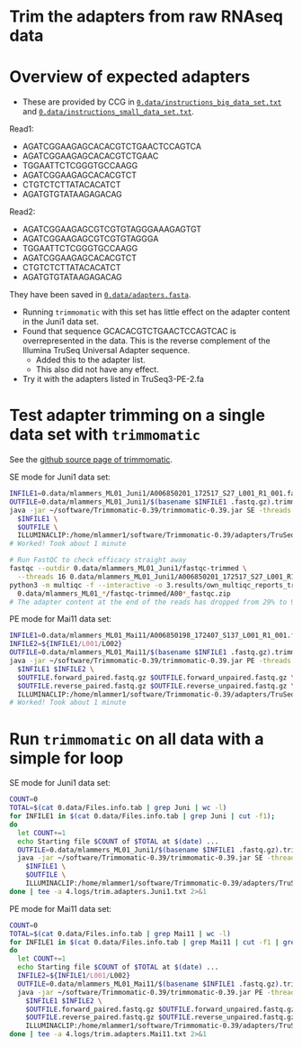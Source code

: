 Trim the adapters from raw RNAseq data
======================================

# Overview of expected adapters

- These are provided by CCG in [`0.data/instructions_big_data_set.txt`](0.data/instructions_big_data_set.txt) and [`0.data/instructions_small_data_set.txt`](0.data/instructions_small_data_set.txt).

Read1:
- AGATCGGAAGAGCACACGTCTGAACTCCAGTCA
- AGATCGGAAGAGCACACGTCTGAAC
- TGGAATTCTCGGGTGCCAAGG
- AGATCGGAAGAGCACACGTCT
- CTGTCTCTTATACACATCT
- AGATGTGTATAAGAGACAG

Read2:
- AGATCGGAAGAGCGTCGTGTAGGGAAAGAGTGT
- AGATCGGAAGAGCGTCGTGTAGGGA
- TGGAATTCTCGGGTGCCAAGG
- AGATCGGAAGAGCACACGTCT
- CTGTCTCTTATACACATCT
- AGATGTGTATAAGAGACAG

They have been saved in [`0.data/adapters.fasta`](0.data/adapters.fasta).

- Running `trimmomatic` with this set has little effect on the adapter content in the Juni1 data set.
- Found that sequence GCACACGTCTGAACTCCAGTCAC is overrepresented in the data. This is the reverse complement of the Illumina TruSeq Universal Adapter sequence.
  - Added this to the adapter list.
  - This also did not have any effect.
- Try it with the adapters listed in TruSeq3-PE-2.fa


# Test adapter trimming on a single data set with `trimmomatic`

See the [github source page of trimmomatic](https://github.com/usadellab/Trimmomatic/).

SE mode for Juni1 data set:
```bash
INFILE1=0.data/mlammers_ML01_Juni1/A006850201_172517_S27_L001_R1_001.fastq.gz
OUTFILE=0.data/mlammers_ML01_Juni1/$(basename $INFILE1 .fastq.gz).trimmed.fastq.gz
java -jar ~/software/Trimmomatic-0.39/trimmomatic-0.39.jar SE -threads 16 -phred33 \
  $INFILE1 \
  $OUTFILE \
  ILLUMINACLIP:/home/mlammer1/software/Trimmomatic-0.39/adapters/TruSeq3-PE-2.fa:2:30:10
# Worked! Took about 1 minute

# Run FastQC to check efficacy straight away
fastqc --outdir 0.data/mlammers_ML01_Juni1/fastqc-trimmed \
  --threads 16 0.data/mlammers_ML01_Juni1/A006850201_172517_S27_L001_R1_001.trimmed.fastq.gz
python3 -m multiqc -f --interactive -o 3.results/own_multiqc_reports_trimmed \
  0.data/mlammers_ML01_*/fastqc-trimmed/A00*_fastqc.zip
# The adapter content at the end of the reads has dropped from 29% to 9.3%. That is good enough. Adapt the scripts accordingly.
```

PE mode for Mai11 data set:
```bash
INFILE1=0.data/mlammers_ML01_Mai11/A006850198_172407_S137_L001_R1_001.fastq.gz
INFILE2=${INFILE1/L001/L002}
OUTFILE=0.data/mlammers_ML01_Mai11/$(basename $INFILE1 .fastq.gz).trimmed
java -jar ~/software/Trimmomatic-0.39/trimmomatic-0.39.jar PE -threads 16 -phred33 \
  $INFILE1 $INFILE2 \
  $OUTFILE.forward_paired.fastq.gz $OUTFILE.forward_unpaired.fastq.gz \
  $OUTFILE.reverse_paired.fastq.gz $OUTFILE.reverse_unpaired.fastq.gz \
  ILLUMINACLIP:/home/mlammer1/software/Trimmomatic-0.39/adapters/TruSeq3-PE-2.fa:2:30:10
# Worked! Took about 1 minute
```

# Run `trimmomatic` on all data with a simple for loop

SE mode for Juni1 data set:
```bash
COUNT=0
TOTAL=$(cat 0.data/Files.info.tab | grep Juni | wc -l)
for INFILE1 in $(cat 0.data/Files.info.tab | grep Juni | cut -f1);
do
  let COUNT+=1
  echo Starting file $COUNT of $TOTAL at $(date) ...
  OUTFILE=0.data/mlammers_ML01_Juni1/$(basename $INFILE1 .fastq.gz).trimmed.fastq.gz
  java -jar ~/software/Trimmomatic-0.39/trimmomatic-0.39.jar SE -threads 16 -phred33 \
    $INFILE1 \
    $OUTFILE \
    ILLUMINACLIP:/home/mlammer1/software/Trimmomatic-0.39/adapters/TruSeq3-PE-2.fa:2:30:10
done | tee -a 4.logs/trim.adapters.Juni1.txt 2>&1
```


PE mode for Mai11 data set:
```bash
COUNT=0
TOTAL=$(cat 0.data/Files.info.tab | grep Mai11 | wc -l)
for INFILE1 in $(cat 0.data/Files.info.tab | grep Mai11 | cut -f1 | grep L001);
do
  let COUNT+=1
  echo Starting file $COUNT of $TOTAL at $(date) ...
  INFILE2=${INFILE1/L001/L002}
  OUTFILE=0.data/mlammers_ML01_Mai11/$(basename $INFILE1 .fastq.gz).trimmed
  java -jar ~/software/Trimmomatic-0.39/trimmomatic-0.39.jar PE -threads 16 -phred33 \
    $INFILE1 $INFILE2 \
    $OUTFILE.forward_paired.fastq.gz $OUTFILE.forward_unpaired.fastq.gz \
    $OUTFILE.reverse_paired.fastq.gz $OUTFILE.reverse_unpaired.fastq.gz \
    ILLUMINACLIP:/home/mlammer1/software/Trimmomatic-0.39/adapters/TruSeq3-PE-2.fa:2:30:10
done | tee -a 4.logs/trim.adapters.Mai11.txt 2>&1
```
